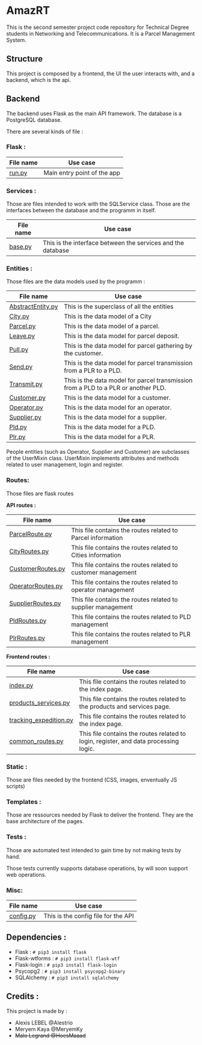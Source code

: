 # AmazRT

This is the second semester project code repository for Technical Degree students in Networking and Telecommunications.
It is a Parcel Management System.

## Structure
This project is composed by a frontend, the UI the user interacts with, and a backend, which is the api.

## Backend 

The backend uses Flask as the main API framework. The database is a PostgreSQL database.

There are several kinds of file :

### Flask :

|File name|Use case
|---|---
|[run.py](application/run.py)|Main entry point of the app

### Services :
Those are files intended to work with the SQLService class. Those are the interfaces between the database and the
programm in itself.

|File name|Use case
|---|-------
|[base.py](application/data/base.py)|This is the interface between the services and the database

### Entities :
Those files are the data models used by the programm :

|File name|Use case
|----|----
|[AbstractEntity.py](application/data/entities/AbstractEntity.py)|This is the superclass of all the entities
|[City.py](application/data/entities/City.py)|This is the data model of a City
|[Parcel.py](application/data/entities/Parcel.py)|This is the data model of a parcel.
|[Leave.py](application/data/entities/actions/Leave.py)|This is the data model for parcel deposit.
|[Pull.py](application/data/entities/actions/Pull.py)|This is the data model for parcel gathering by the customer.
|[Send.py](application/data/entities/actions/Send.py)|This is the data model for parcel transmission from a PLR to a PLD.
|[Transmit.py](application/data/entities/actions/Transmit.py)|This is the data model for parcel transmission from a PLD to a PLR or another PLD.
|[Customer.py](application/data/entities/people/Customer.py)|This is the data model for a customer.
|[Operator.py](application/data/entities/people/Operator.py)|This is the data model for an operator.
|[Supplier.py](application/data/entities/people/Supplier.py)|This is the data model for a supplier.
|[Pld.py](application/data/entities/platforms/Pld.py)|This is the data model for a PLD.
|[Plr.py](application/data/entities/platforms/Plr.py)|This is the data model for a PLR.

People entities (such as Operator, Supplier and Customer) are subclasses of the UserMixin class. UserMixin implements
attributes and methods related to user management, login and register.

### Routes:

Those files are flask routes

__API routes :__

|File name|Use case
|---|---
|[ParcelRoute.py](application/routes/ParcelRoute.py)|This file contains the routes related to Parcel information
|[CityRoutes.py](application/routes/CityRoutes.py)|This file contains the routes related to Cities information
|[CustomerRoutes.py](application/routes/people/CustomerRoutes.py)|This file contains the routes related to customer management
|[OperatorRoutes.py](application/routes/people/OperatorRoutes.py)|This file contains the routes related to operator management
|[SupplierRoutes.py](application/routes/people/SupplierRoutes.py)|This file contains the routes related to supplier management
|[PldRoutes.py](application/routes/platforms/PldRoutes.py)|This file contains the routes related to PLD management
|[PlrRoutes.py](application/routes/platforms/PlrRoutes.py)|This file contains the routes related to PLR management

__Frontend routes :__

|File name|Use case
|---|---
|[index.py](application/routes/frontend/index.py)|This file contains the routes related to the index page.
|[products_services.py](application/routes/frontend/products_services.py)|This file contains the routes related to the products and services page.
|[tracking_expedition.py](application/routes/frontend/tracking_expedition.py)|This file contains the routes related to the index page.
|[common_routes.py](application/routes/frontend/common_routes.py)|This file contains the routes related to login, register, and data processing logic.

### Static :

Those are files needed by the frontend (CSS, images, enventually JS scripts)

### Templates :

Those are ressources needed by Flask to deliver the frontend. They are the base architecture of the pages.

### Tests :

Those are automated test intended to gain time by not making tests by hand.

Those tests currently supports database operations, by will soon support web operations.

### Misc:
|File name|Use case
|---|---
|[config.py](application/util/config.py)|This is the config file for the API

## Dependencies :
- Flask : `# pip3 install flask`
- Flask-wtforms : `# pip3 install flask-wtf`
- Flask-login : `# pip3 install flask-login`
- Psycopg2 : `# pip3 install psycopg2-binary`
- SQLAlchemy : `# pip3 install sqlalchemy`

## Credits :
 
This project is made by :
- Alexis LEBEL @Alestrio
- Meryem Kaya @MeryemKy
- ~~Malo Legrand @HoesMaaad~~
